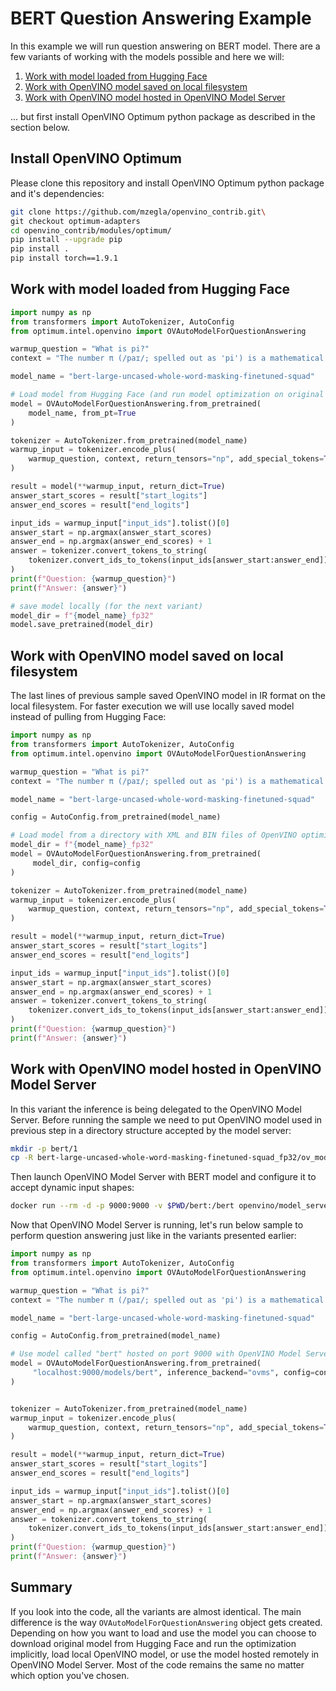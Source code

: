 # BERT Question Answering Example

In this example we will run question answering on BERT model.
There are a few variants of working with the models possible and here we will:

1. [Work with model loaded from Hugging Face](#work-with-model-loaded-from-hugging-face)
2. [Work with OpenVINO model saved on local filesystem](#work-with-openvino-model-saved-on-local-filesystem)
3. [Work with OpenVINO model hosted in OpenVINO Model Server](#work-with-openvino-model-hosted-in-openvino-model-server)

... but first install OpenVINO Optimum python package as described in the section below.
## Install OpenVINO Optimum

Please clone this repository and install OpenVINO Optimum python package and it's dependencies:

```bash
git clone https://github.com/mzegla/openvino_contrib.git\
git checkout optimum-adapters
cd openvino_contrib/modules/optimum/
pip install --upgrade pip
pip install .
pip install torch==1.9.1
```

## Work with model loaded from Hugging Face

```python
import numpy as np
from transformers import AutoTokenizer, AutoConfig
from optimum.intel.openvino import OVAutoModelForQuestionAnswering

warmup_question = "What is pi?"
context = "The number π (/paɪ/; spelled out as 'pi') is a mathematical constant that is the ratio of a circle's circumference to its diameter"

model_name = "bert-large-uncased-whole-word-masking-finetuned-squad"

# Load model from Hugging Face (and run model optimization on original PyTorch model)
model = OVAutoModelForQuestionAnswering.from_pretrained(
    model_name, from_pt=True
) 

tokenizer = AutoTokenizer.from_pretrained(model_name)
warmup_input = tokenizer.encode_plus(
    warmup_question, context, return_tensors="np", add_special_tokens=True
)

result = model(**warmup_input, return_dict=True)
answer_start_scores = result["start_logits"]
answer_end_scores = result["end_logits"]

input_ids = warmup_input["input_ids"].tolist()[0]
answer_start = np.argmax(answer_start_scores)
answer_end = np.argmax(answer_end_scores) + 1
answer = tokenizer.convert_tokens_to_string(
    tokenizer.convert_ids_to_tokens(input_ids[answer_start:answer_end])
)
print(f"Question: {warmup_question}")
print(f"Answer: {answer}")

# save model locally (for the next variant)
model_dir = f"{model_name}_fp32"
model.save_pretrained(model_dir)
```

## Work with OpenVINO model saved on local filesystem

The last lines of previous sample saved OpenVINO model in IR format on the local filesystem. For faster execution we will use locally saved model instead of pulling from Hugging Face:

```python
import numpy as np
from transformers import AutoTokenizer, AutoConfig
from optimum.intel.openvino import OVAutoModelForQuestionAnswering

warmup_question = "What is pi?"
context = "The number π (/paɪ/; spelled out as 'pi') is a mathematical constant that is the ratio of a circle's circumference to its diameter"

model_name = "bert-large-uncased-whole-word-masking-finetuned-squad"

config = AutoConfig.from_pretrained(model_name)

# Load model from a directory with XML and BIN files of OpenVINO optimized model
model_dir = f"{model_name}_fp32"
model = OVAutoModelForQuestionAnswering.from_pretrained(
     model_dir, config=config
)

tokenizer = AutoTokenizer.from_pretrained(model_name)
warmup_input = tokenizer.encode_plus(
    warmup_question, context, return_tensors="np", add_special_tokens=True
)

result = model(**warmup_input, return_dict=True)
answer_start_scores = result["start_logits"]
answer_end_scores = result["end_logits"]

input_ids = warmup_input["input_ids"].tolist()[0]
answer_start = np.argmax(answer_start_scores)
answer_end = np.argmax(answer_end_scores) + 1
answer = tokenizer.convert_tokens_to_string(
    tokenizer.convert_ids_to_tokens(input_ids[answer_start:answer_end])
)
print(f"Question: {warmup_question}")
print(f"Answer: {answer}")
```

## Work with OpenVINO model hosted in OpenVINO Model Server

In this variant the inference is being delegated to the OpenVINO Model Server.
Before running the sample we need to put OpenVINO model used in previous step in a directory structure accepted by the model server:

```bash
mkdir -p bert/1
cp -R bert-large-uncased-whole-word-masking-finetuned-squad_fp32/ov_model.* bert/1
```

Then launch OpenVINO Model Server with BERT model and configure it to accept dynamic input shapes:

```bash
docker run --rm -d -p 9000:9000 -v $PWD/bert:/bert openvino/model_server:latest --model_name bert --model_path /bert --port 9000 --shape "{\"input_ids\": \"(-1,-1)\", \"attention_mask\": \"(-1,-1)\"}"
```

Now that OpenVINO Model Server is running, let's run below sample to perform question answering just like in the variants presented earlier:


```python
import numpy as np
from transformers import AutoTokenizer, AutoConfig
from optimum.intel.openvino import OVAutoModelForQuestionAnswering

warmup_question = "What is pi?"
context = "The number π (/paɪ/; spelled out as 'pi') is a mathematical constant that is the ratio of a circle's circumference to its diameter"

model_name = "bert-large-uncased-whole-word-masking-finetuned-squad"

config = AutoConfig.from_pretrained(model_name)

# Use model called "bert" hosted on port 9000 with OpenVINO Model Server (OVMS)
model = OVAutoModelForQuestionAnswering.from_pretrained(
     "localhost:9000/models/bert", inference_backend="ovms", config=config
)


tokenizer = AutoTokenizer.from_pretrained(model_name)
warmup_input = tokenizer.encode_plus(
    warmup_question, context, return_tensors="np", add_special_tokens=True
)

result = model(**warmup_input, return_dict=True)
answer_start_scores = result["start_logits"]
answer_end_scores = result["end_logits"]

input_ids = warmup_input["input_ids"].tolist()[0]
answer_start = np.argmax(answer_start_scores)
answer_end = np.argmax(answer_end_scores) + 1
answer = tokenizer.convert_tokens_to_string(
    tokenizer.convert_ids_to_tokens(input_ids[answer_start:answer_end])
)
print(f"Question: {warmup_question}")
print(f"Answer: {answer}")
```

## Summary

If you look into the code, all the variants are almost identical. The main difference is the way `OVAutoModelForQuestionAnswering` object gets created. Depending on how you want to load and use the model you can choose to download original model from Hugging Face and run the optimization implicitly, load local OpenVINO model, or use the model hosted remotely in OpenVINO Model Server. Most of the code remains the same no matter which option you've chosen.